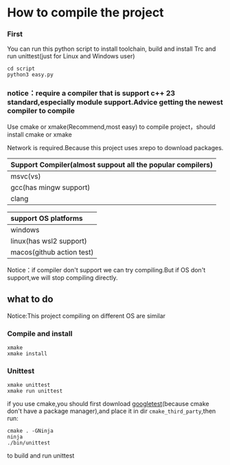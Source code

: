 # How to compile the project

### First

You can run this python script to install toolchain, build and install Trc and run unittest(just for Linux and Windows user)

```
cd script
python3 easy.py
```

### notice：require a compiler that is support c++ 23 standard,especially module support.Advice getting the newest compiler to compile

Use cmake or xmake(Recommend,most easy) to compile project，should install cmake or xmake

Network is required.Because this project uses xrepo to download packages.

| Support Compiler(almost suppout all the popular compilers) |
|:-----------------------------------------------------------|
| msvc(vs)                                                   |
| gcc(has mingw support)                                     |
| clang                                                      |

| support OS platforms      |
|:--------------------------|
| windows                   |
| linux(has wsl2 support)   |
| macos(github action test) |

Notice：if compiler don't support we can try compiling.But if OS don't support,we will stop compiling directly.

## what to do

Notice:This project compiling on different OS are similar

### Compile and install

```
xmake
xmake install
```

### Unittest

```
xmake unittest
xmake run unittest
```

if you use cmake,you should first download [googletest](https://github.com/google/googletest)(because cmake don't have a package manager),and place it in dir ```cmake_third_party```,then run:

```
cmake . -GNinja
ninja
./bin/unittest
```

to build and run unittest
